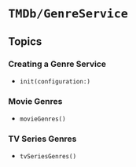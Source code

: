 # ``TMDb/GenreService``

## Topics

### Creating a Genre Service

- ``init(configuration:)``

### Movie Genres

- ``movieGenres()``

### TV Series Genres

- ``tvSeriesGenres()``
